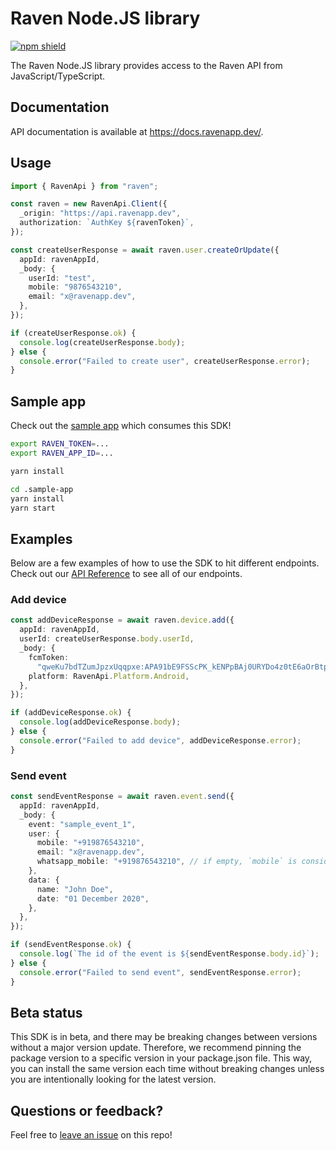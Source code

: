 # Raven Node.JS library

[![npm shield](https://img.shields.io/npm/v/@fern-api/raven)](https://www.npmjs.com/package/@fern-api/raven)

The Raven Node.JS library provides access to the Raven API from JavaScript/TypeScript.

## Documentation

API documentation is available at https://docs.ravenapp.dev/.

## Usage

```typescript
import { RavenApi } from "raven";

const raven = new RavenApi.Client({
  _origin: "https://api.ravenapp.dev",
  authorization: `AuthKey ${ravenToken}`,
});

const createUserResponse = await raven.user.createOrUpdate({
  appId: ravenAppId,
  _body: {
    userId: "test",
    mobile: "9876543210",
    email: "x@ravenapp.dev",
  },
});

if (createUserResponse.ok) {
  console.log(createUserResponse.body);
} else {
  console.error("Failed to create user", createUserResponse.error);
}
```

## Sample app

Check out the [sample app](.sample-app/app.ts) which consumes this SDK!

```bash
export RAVEN_TOKEN=...
export RAVEN_APP_ID=...

yarn install

cd .sample-app
yarn install
yarn start
```

## Examples

Below are a few examples of how to use the SDK to hit different endpoints. Check out our [API Reference](https://docs.ravenapp.dev/) to see all of our endpoints.

### Add device

```typescript
const addDeviceResponse = await raven.device.add({
  appId: ravenAppId,
  userId: createUserResponse.body.userId,
  _body: {
    fcmToken:
      "qweKu7bdTZumJpzxUqqpxe:APA91bE9FSScPK_kENPpBAj0URYDo4z0tE6aOrBtpgaA1I1OC7GBes1lR71EWRhavLGMzDMKPPLkUoqtvPHzCgq-8ObU4AOJjbPdpkyRWqc8mqrUV2EkvsziLZvFccwtyI7-lQQhSJDe",
    platform: RavenApi.Platform.Android,
  },
});

if (addDeviceResponse.ok) {
  console.log(addDeviceResponse.body);
} else {
  console.error("Failed to add device", addDeviceResponse.error);
}
```

### Send event

```typescript
const sendEventResponse = await raven.event.send({
  appId: ravenAppId,
  _body: {
    event: "sample_event_1",
    user: {
      mobile: "+919876543210",
      email: "x@ravenapp.dev",
      whatsapp_mobile: "+919876543210", // if empty, `mobile` is considered for whatsapp
    },
    data: {
      name: "John Doe",
      date: "01 December 2020",
    },
  },
});

if (sendEventResponse.ok) {
  console.log(`The id of the event is ${sendEventResponse.body.id}`);
} else {
  console.error("Failed to send event", sendEventResponse.error);
}
```

## Beta status

This SDK is in beta, and there may be breaking changes between versions without a major version update. Therefore, we recommend pinning the package version to a specific version in your package.json file. This way, you can install the same version each time without breaking changes unless you are intentionally looking for the latest version.

## Questions or feedback?

Feel free to [leave an issue](https://github.com/fern-api/raven-node) on this repo!
